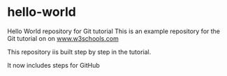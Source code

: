 # hello-world
Hello World repository for Git tutorial
This is an example repository for the Git tutorial on on www.w3schools.com

This repository iis built step by step in the tutorial.

It now includes steps for GitHub

